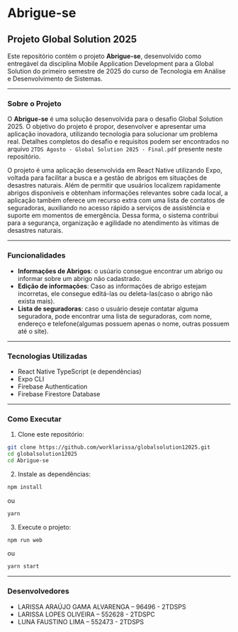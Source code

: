 # Abrigue-se
## Projeto Global Solution 2025

Este repositório contém o projeto **Abrigue-se**, desenvolvido como entregável da disciplina Mobile Application Development para a Global Solution  do primeiro semestre de 2025 do curso de Tecnologia em Análise e Desenvolvimento de 
Sistemas.

---
### Sobre o Projeto

O **Abrigue-se** é uma solução desenvolvida para o desafio Global Solution 2025. O objetivo do projeto é propor, desenvolver e apresentar uma aplicação inovadora, utilizando tecnologia para solucionar um problema
real. Detalhes completos do desafio e requisitos podem ser encontrados no arquivo `2TDS Agosto - Global Solution 2025 - Final.pdf` presente neste repositório.

O projeto é uma aplicação desenvolvida em React Native utilizando Expo, voltada para facilitar a busca e a gestão de abrigos em situações de desastres naturais. Além de permitir que usuários localizem rapidamente 
abrigos disponíveis e obtenham informações relevantes sobre cada local, a aplicação também oferece um recurso extra com uma lista de contatos de seguradoras, auxiliando no acesso rápido a serviços de assistência
e suporte em momentos de emergência. Dessa forma, o sistema contribui para a segurança, organização e agilidade no atendimento às vítimas de desastres naturais.

---

### Funcionalidades
- **Informações de Abrigos**: o usúario consegue encontrar um abrigo ou informar sobre um abrigo não cadastrado.
- **Edição de informações**: Caso as informações de abrigo estejam incorretas, ele consegue editá-las ou deleta-las(caso o abrigo não exista mais).
- **Lista de seguradoras**: caso o usuário deseje contatar alguma seguradora, pode encontrar uma lista de seguradoras, com nome, endereço e telefone(algumas possuem apenas o nome, outras possuem até o site).
---

### Tecnologias Utilizadas

- React Native TypeScript (e dependências)
- Expo CLI
- Firebase Authentication
- Firebase Firestore Database

---

### Como Executar

1. Clone este repositório:

```bash
git clone https://github.com/worklarissa/globalsolution12025.git
cd globalsolution12025
cd Abrigue-se
```

2. Instale as dependências:

```bash
npm install
```

ou

```bash
yarn
```

3. Execute o projeto:

```bash
npm run web
```

ou

```bash
yarn start
```
---

### Desenvolvedores 

- LARISSA ARAÚJO GAMA ALVARENGA – 96496 - 2TDSPS
- LARISSA LOPES OLIVEIRA – 552628 - 2TDSPC
- LUNA FAUSTINO LIMA – 552473 - 2TDSPS
